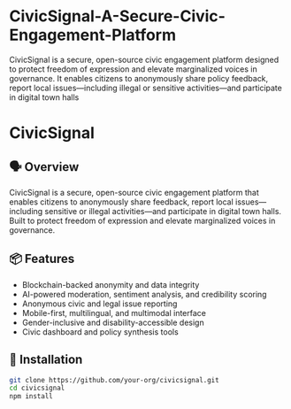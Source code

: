 # CivicSignal-A-Secure-Civic-Engagement-Platform
CivicSignal is a secure, open-source civic engagement platform designed to protect freedom of expression and elevate marginalized voices in governance. It enables citizens to anonymously share policy feedback, report local issues—including illegal or sensitive activities—and participate in digital town halls


# CivicSignal

## 🗣️ Overview
CivicSignal is a secure, open-source civic engagement platform that enables citizens to anonymously share feedback, report local issues—including sensitive or illegal activities—and participate in digital town halls. Built to protect freedom of expression and elevate marginalized voices in governance.

## 📦 Features
- Blockchain-backed anonymity and data integrity
- AI-powered moderation, sentiment analysis, and credibility scoring
- Anonymous civic and legal issue reporting
- Mobile-first, multilingual, and multimodal interface
- Gender-inclusive and disability-accessible design
- Civic dashboard and policy synthesis tools

## 🚀 Installation
```bash
git clone https://github.com/your-org/civicsignal.git
cd civicsignal
npm install
